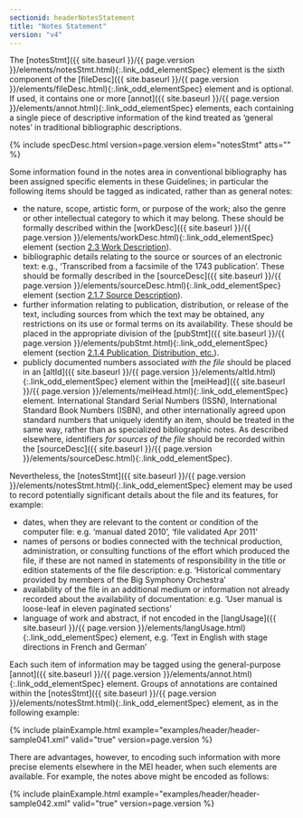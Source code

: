 ```yaml
---
sectionid: headerNotesStatement
title: "Notes Statement"
version: "v4"
---
```




The [notesStmt]({{ site.baseurl }}/{{ page.version }}/elements/notesStmt.html){:.link_odd_elementSpec} element is the sixth component of the [fileDesc]({{ site.baseurl }}/{{ page.version }}/elements/fileDesc.html){:.link_odd_elementSpec} element and is optional. If used, it contains one or more [annot]({{ site.baseurl }}/{{ page.version }}/elements/annot.html){:.link_odd_elementSpec} elements, each containing a single piece of descriptive information of the
kind treated as ‘general notes’ in traditional bibliographic descriptions.



{% include specDesc.html version=page.version elem="notesStmt" atts="" %}



Some information found in the notes area in conventional bibliography has been assigned
specific elements in these Guidelines; in particular the following items should be
tagged as
indicated, rather than as general notes:


- the nature, scope, artistic form, or purpose of the work; also the genre or other
intellectual category to which it may belong. These should be formally described within
the [workDesc]({{ site.baseurl }}/{{ page.version }}/elements/workDesc.html){:.link_odd_elementSpec} element (section <a class="link_ptr" title="Work Description" href="{{ site.baseurl }}/{{ page.version }}/guidelines/header.html#headerWorkDescription">2.3 Work Description</a>).
- bibliographic details relating to the source or sources of an electronic text: e.g.,
‘Transcribed from a facsimile of the 1743 publication’. These should be formally described
in the [sourceDesc]({{ site.baseurl }}/{{ page.version }}/elements/sourceDesc.html){:.link_odd_elementSpec} element (section 
<a class="link_ptr" title="Source Description" href="{{ site.baseurl }}/{{ page.version }}/guidelines/header.html#headerSourceDescription">2.1.7 Source Description</a>).
- further information relating to publication, distribution, or release of the text,
including sources from which the text may be obtained, any restrictions on its use
or
formal terms on its availability. These should be placed in the appropriate division
of
the [pubStmt]({{ site.baseurl }}/{{ page.version }}/elements/pubStmt.html){:.link_odd_elementSpec} element (section 
<a class="link_ptr" title="Publication, Distribution, etc." href="{{ site.baseurl }}/{{ page.version }}/guidelines/header.html#headerPublicationDistribution">2.1.4 Publication, Distribution, etc.</a>).
- publicly documented numbers associated *with the file* should be placed in
an [altId]({{ site.baseurl }}/{{ page.version }}/elements/altId.html){:.link_odd_elementSpec} element within the [meiHead]({{ site.baseurl }}/{{ page.version }}/elements/meiHead.html){:.link_odd_elementSpec} element.
International Standard Serial Numbers (ISSN), International Standard Book Numbers
(ISBN),
and other internationally agreed upon standard numbers that uniquely identify an item,
should be treated in the same way, rather than as specialized bibliographic notes.
As
described elsewhere, identifiers *for sources of the file* should be recorded
within the [sourceDesc]({{ site.baseurl }}/{{ page.version }}/elements/sourceDesc.html){:.link_odd_elementSpec}.

Nevertheless, the [notesStmt]({{ site.baseurl }}/{{ page.version }}/elements/notesStmt.html){:.link_odd_elementSpec} element may be used to record potentially
significant details about the file and its features, for example:


- dates, when they are relevant to the content or condition of the computer file: e.g.
‘manual dated 2010’, ‘file validated Apr 2011’
- names of persons or bodies connected with the technical production, administration,
or
consulting functions of the effort which produced the file, if these are not named
in
statements of responsibility in the title or edition statements of the file description:
e.g. ‘Historical commentary provided by members of the Big Symphony Orchestra’
- availability of the file in an additional medium or information not already recorded
about the availability of documentation: e.g. ‘User manual is loose-leaf in eleven
paginated sections’
- language of work and abstract, if not encoded in the [langUsage]({{ site.baseurl }}/{{ page.version }}/elements/langUsage.html){:.link_odd_elementSpec}
element, e.g. ‘Text in English with stage directions in French and German’

Each such item of information may be tagged using the general-purpose [annot]({{ site.baseurl }}/{{ page.version }}/elements/annot.html){:.link_odd_elementSpec} element. Groups of annotations are contained within the [notesStmt]({{ site.baseurl }}/{{ page.version }}/elements/notesStmt.html){:.link_odd_elementSpec} element, as in the following example:

{% include plainExample.html example="examples/header/header-sample041.xml" valid="true" version=page.version %}

There are advantages, however, to encoding such information with more precise elements
elsewhere in the MEI header, when such elements are available. For example, the notes
above
might be encoded as follows:

{% include plainExample.html example="examples/header/header-sample042.xml" valid="true" version=page.version %}

